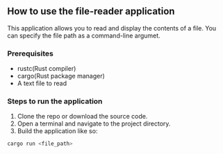 ## How to use the file-reader application
This application allows you to read and display the contents of a file. 
You can specify the file path as a command-line argumet.

### Prerequisites
- rustc(Rust compiler)
- cargo(Rust package manager)
- A text file to read

### Steps to run the application
1. Clone the repo or download the source code.
2. Open a terminal and navigate to the project directory.
3. Build the application like so:
```bash
cargo run <file_path>
```

